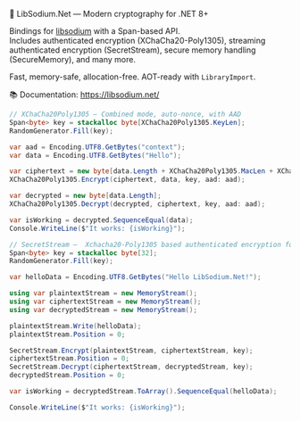 🔐 LibSodium.Net — Modern cryptography for .NET 8+

Bindings for [libsodium](https://doc.libsodium.org) with a Span-based API.  
Includes authenticated encryption (XChaCha20-Poly1305), streaming authenticated encryption (SecretStream), secure memory handling (SecureMemory), and many more.

Fast, memory-safe, allocation-free. AOT-ready with `LibraryImport`.

📚 Documentation: https://libsodium.net/

```csharp
// XChaCha20Poly1305 — Combined mode, auto-nonce, with AAD
Span<byte> key = stackalloc byte[XChaCha20Poly1305.KeyLen];
RandomGenerator.Fill(key);

var aad = Encoding.UTF8.GetBytes("context");
var data = Encoding.UTF8.GetBytes("Hello");

var ciphertext = new byte[data.Length + XChaCha20Poly1305.MacLen + XChaCha20Poly1305.NonceLen];
XChaCha20Poly1305.Encrypt(ciphertext, data, key, aad: aad);

var decrypted = new byte[data.Length];
XChaCha20Poly1305.Decrypt(decrypted, ciphertext, key, aad: aad);

var isWorking = decrypted.SequenceEqual(data);
Console.WriteLine($"It works: {isWorking}");
```

```csharp
// SecretStream —  Xchacha20-Poly1305 based authenticated encryption for streams
Span<byte> key = stackalloc byte[32];
RandomGenerator.Fill(key);

var helloData = Encoding.UTF8.GetBytes("Hello LibSodium.Net!");

using var plaintextStream = new MemoryStream();
using var ciphertextStream = new MemoryStream();
using var decryptedStream = new MemoryStream();

plaintextStream.Write(helloData);
plaintextStream.Position = 0;

SecretStream.Encrypt(plaintextStream, ciphertextStream, key);
ciphertextStream.Position = 0;
SecretStream.Decrypt(ciphertextStream, decryptedStream, key);
decryptedStream.Position = 0;

var isWorking = decryptedStream.ToArray().SequenceEqual(helloData);

Console.WriteLine($"It works: {isWorking}");
```
